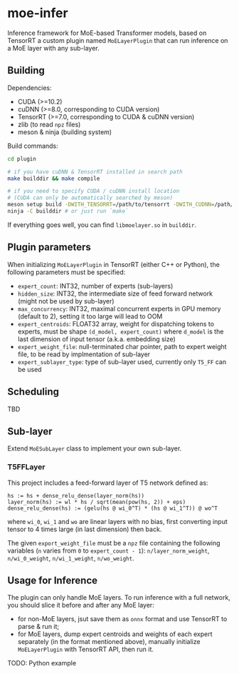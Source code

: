 # moe-infer

Inference framework for MoE-based Transformer models, based on TensorRT a custom plugin
named `MoELayerPlugin` that can run inference on a MoE layer with any sub-layer.

## Building

Dependencies:

* CUDA (>=10.2)
* cuDNN (>=8.0, corresponding to CUDA version)
* TensorRT (>=7.0, corresponding to CUDA & cuDNN version)
* zlib (to read `npz` files)
* meson & ninja (building system)

Build commands:

```bash
cd plugin

# if you have cuDNN & TensorRT installed in search path
make builddir && make compile

# if you need to specify CUDA / cuDNN install location
# (CUDA can only be automatically searched by meson)
meson setup build -DWITH_TENSORRT=/path/to/tensorrt -DWITH_CUDNN=/path/to/cudnn
ninja -C builddir # or just run `make`
```

If everything goes well, you can find `libmoelayer.so` in `builddir`.

## Plugin parameters

When initializing `MoELayerPlugin` in TensorRT (either C++ or Python), the following parameters must be specified:

* `expert_count`: INT32, number of experts (sub-layers)
* `hidden_size`: INT32, the intermediate size of feed forward network (might not be used by sub-layer)
* `max_concurrency`: INT32, maximal concurrent experts in GPU memory (default to 2), setting it too large will lead to OOM
* `expert_centroids`: FLOAT32 array, weight for dispatching tokens to experts, must be shape `(d_model, expert_count)` where `d_model` is the last dimension of input tensor (a.k.a. embedding size)
* `expert_weight_file`: null-terminated char pointer, path to expert weight file, to be read by implmentation of sub-layer
* `expert_sublayer_type`: type of sub-layer used, currently only `T5_FF` can be used

## Scheduling

TBD

## Sub-layer

Extend `MoESubLayer` class to implement your own sub-layer.

### T5FFLayer

This project includes a feed-forward layer of T5 network defined as:

```text
hs := hs + dense_relu_dense(layer_norm(hs))
layer_norm(hs) := wl * hs / sqrt(mean(pow(hs, 2)) + eps)
dense_relu_dense(hs) := (gelu(hs @ wi_0^T) * (hs @ wi_1^T)) @ wo^T
```

where `wi_0`, `wi_1` and `wo` are linear layers with no bias, first converting input tensor to 4 times large (in last dimension) then back.

The given `export_weight_file` must be a `npz` file containing the following variables (`n` varies from `0` to `expert_count - 1`): `n/layer_norm_weight`, `n/wi_0_weight`, `n/wi_1_weight`, `n/wo_weight`.


## Usage for Inference

The plugin can only handle MoE layers. To run inference with a full network, you should slice it before and after any MoE layer:

* for non-MoE layers, jsut save them as `onnx` format and use TensorRT to parse & run it;
* for MoE layers, dump expert centroids and weights of each expert separately (in the format mentioned above), manually initialize `MoELayerPlugin` with TensorRT API, then run it.

TODO: Python example

